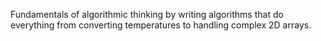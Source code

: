 Fundamentals of algorithmic thinking by writing algorithms that do 
everything from converting temperatures to handling complex 2D arrays.
